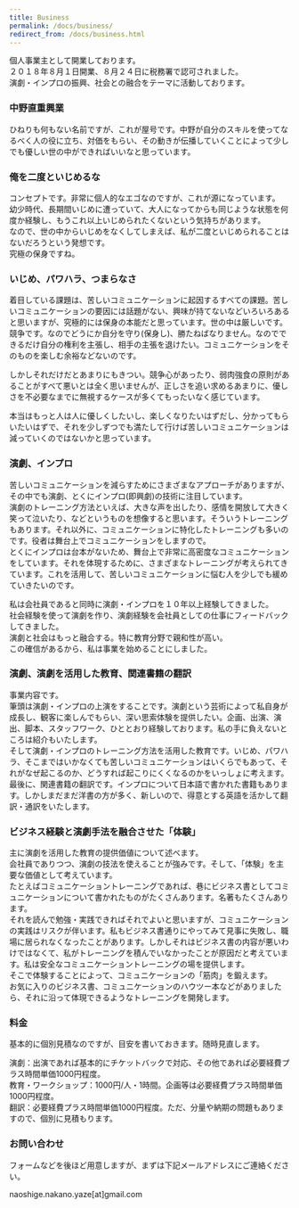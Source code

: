 ```yaml
---
title: Business
permalink: /docs/business/
redirect_from: /docs/business.html
---
```


個人事業主として開業しております。  
２０１８年８月１日開業、８月２４日に税務署で認可されました。  
演劇・インプロの振興、社会との融合をテーマに活動しております。  

### 中野直重興業
ひねりも何もない名前ですが、これが屋号です。中野が自分のスキルを使ってなるべく人の役に立ち、対価をもらい、その動きが伝播していくことによって少しでも優しい世の中ができればいいなと思っています。

### 俺を二度といじめるな
コンセプトです。非常に個人的なエゴなのですが、これが源になっています。  
幼少時代、長期間いじめに遭っていて、大人になってからも同じような状態を何度か経験し、もうこれ以上いじめられたくないという気持ちがあります。  
なので、世の中からいじめをなくしてしまえば、私が二度といじめられることはないだろうという発想です。  
究極の保身ですね。

### いじめ、パワハラ、つまらなさ
着目している課題は、苦しいコミュニケーションに起因するすべての課題。苦しいコミュニケーションの要因には話題がない、興味が持てないなどいろいろあると思いますが、究極的には保身の本能だと思っています。世の中は厳しいです。競争です。なのでどうにか自分を守り(保身し)、勝たねばなりません。なのでできるだけ自分の権利を主張し、相手の主張を退けたい。コミュニケーションをそのものを楽しむ余裕などないのです。  
  
しかしそれだけだとあまりにもきつい。競争心があったり、弱肉強食の原則があることがすべて悪いとは全く思いませんが、正しさを追い求めるあまりに、優しさを不必要なまでに無視するケースが多くてもったいなく感じています。  
  
本当はもっと人は人に優しくしたいし、楽しくなりたいはずだし、分かってもらいたいはずで、それを少しずつでも満たして行けば苦しいコミュニケーションは減っていくのではないかと思っています。  

### 演劇、インプロ
苦しいコミュニケーションを減らすためにさまざまなアプローチがありますが、その中でも演劇、とくにインプロ(即興劇)の技術に注目しています。  
演劇のトレーニング方法といえば、大きな声を出したり、感情を開放して大きく笑って泣いたり、などというものを想像すると思います。そういうトレーニングもあります。それ以外に、コミュニケーションに特化したトレーニングも多いのです。役者は舞台上でコミュニケーションをしますので。  
とくにインプロは台本がないため、舞台上で非常に高密度なコミュニケーションをしています。それを体現するために、さまざまなトレーニングが考えられてきています。これを活用して、苦しいコミュニケーションに悩む人を少しでも緩めていきたいのです。  
  
私は会社員であると同時に演劇・インプロを１０年以上経験してきました。  
社会経験を使って演劇を作り、演劇経験を会社員としての仕事にフィードバックしてきました。  
演劇と社会はもっと融合する。特に教育分野で親和性が高い。  
この確信があるから、私は事業を始めることにしました。  


### 演劇、演劇を活用した教育、関連書籍の翻訳
事業内容です。  
筆頭は演劇・インプロの上演をすることです。演劇という芸術によって私自身が成長し、観客に楽しんでもらい、深い思索体験を提供したい。企画、出演、演出、脚本、スタッフワーク、ひととおり経験しております。私の手に負えないところは紹介もいたします。  
そして演劇・インプロのトレーニング方法を活用した教育です。いじめ、パワハラ、そこまではいかなくても苦しいコミュニケーションはいくらでもあって、それがなぜ起こるのか、どうすれば起こりにくくなるのかをいっしょに考えます。  
最後に、関連書籍の翻訳です。インプロについて日本語で書かれた書籍もあります。しかしまだまだ洋書の方が多く、新しいので、得意とする英語を活かして翻訳・通訳をいたします。  

### ビジネス経験と演劇手法を融合させた「体験」
主に演劇を活用した教育の提供価値について述べます。  
会社員でありつつ、演劇の技法を使えることが強みです。そして、「体験」を主要な価値として考えています。  
たとえばコミュニケーショントレーニングであれば、巷にビジネス書としてコミュニケーションについて書かれたものがたくさんあります。名著もたくさんあります。  
それを読んで勉強・実践できればそれでよいと思いますが、コミュニケーションの実践はリスクが伴います。私もビジネス書通りにやってみて見事に失敗し、職場に居られなくなったことがあります。しかしそれはビジネス書の内容が悪いわけではなくて、私がトレーニングを積んでいなかったことが原因だと考えています。私は安全なコミュニケーショントレーニングの場を提供します。  
そこで体験することによって、コミュニケーションの「筋肉」を鍛えます。  
お気に入りのビジネス書、コミュニケーションのハウツー本などがありましたら、それに沿って体現できるようなトレーニングを開発します。  

### 料金
基本的に個別見積なのですが、目安を書いておきます。随時見直します。  
  
演劇：出演であれば基本的にチケットバックで対応、その他であれば必要経費プラス時間単価1000円程度。  
教育・ワークショップ：1000円/人・1時間。企画等は必要経費プラス時間単価1000円程度。  
翻訳：必要経費プラス時間単価1000円程度。ただ、分量や納期の問題もありますので、個別に見積もります。  


### お問い合わせ
フォームなどを後ほど用意しますが、まずは下記メールアドレスにご連絡ください。

naoshige.nakano.yaze[at]gmail.com



